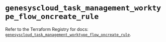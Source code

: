 # `genesyscloud_task_management_worktype_flow_oncreate_rule`

Refer to the Terraform Registry for docs: [`genesyscloud_task_management_worktype_flow_oncreate_rule`](https://registry.terraform.io/providers/mypurecloud/genesyscloud/1.70.0/docs/resources/task_management_worktype_flow_oncreate_rule).
